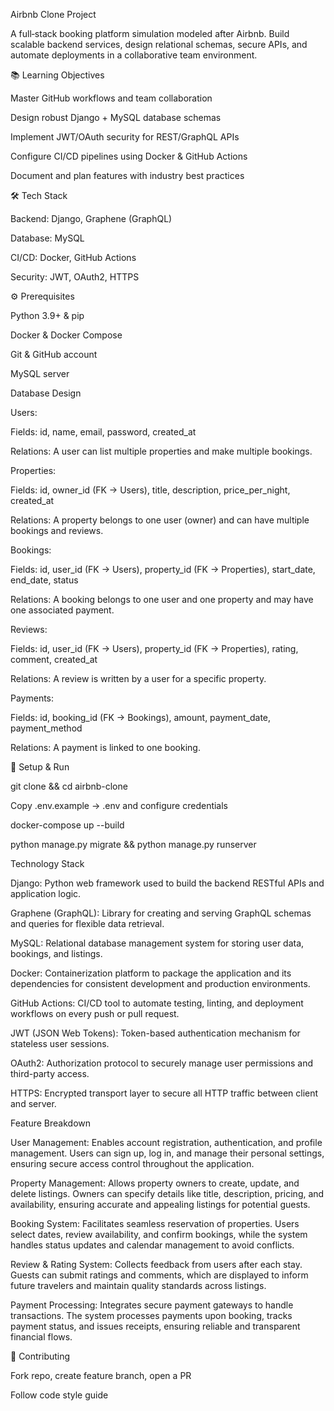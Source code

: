 Airbnb Clone Project

A full‑stack booking platform simulation modeled after Airbnb. Build scalable backend services, design relational schemas, secure APIs, and automate deployments in a collaborative team environment.

📚 Learning Objectives

Master GitHub workflows and team collaboration

Design robust Django + MySQL database schemas

Implement JWT/OAuth security for REST/GraphQL APIs

Configure CI/CD pipelines using Docker & GitHub Actions

Document and plan features with industry best practices

🛠️ Tech Stack

Backend: Django, Graphene (GraphQL)

Database: MySQL

CI/CD: Docker, GitHub Actions

Security: JWT, OAuth2, HTTPS

⚙️ Prerequisites

Python 3.9+ & pip

Docker & Docker Compose

Git & GitHub account

MySQL server

Database Design

Users:

Fields: id, name, email, password, created_at

Relations: A user can list multiple properties and make multiple bookings.

Properties:

Fields: id, owner_id (FK → Users), title, description, price_per_night, created_at

Relations: A property belongs to one user (owner) and can have multiple bookings and reviews.

Bookings:

Fields: id, user_id (FK → Users), property_id (FK → Properties), start_date, end_date, status

Relations: A booking belongs to one user and one property and may have one associated payment.

Reviews:

Fields: id, user_id (FK → Users), property_id (FK → Properties), rating, comment, created_at

Relations: A review is written by a user for a specific property.

Payments:

Fields: id, booking_id (FK → Bookings), amount, payment_date, payment_method

Relations: A payment is linked to one booking.



🚀 Setup & Run

git clone <repo-url> && cd airbnb-clone

Copy .env.example → .env and configure credentials

docker-compose up --build

python manage.py migrate && python manage.py runserver

Technology Stack

Django: Python web framework used to build the backend RESTful APIs and application logic.

Graphene (GraphQL): Library for creating and serving GraphQL schemas and queries for flexible data retrieval.

MySQL: Relational database management system for storing user data, bookings, and listings.

Docker: Containerization platform to package the application and its dependencies for consistent development and production environments.

GitHub Actions: CI/CD tool to automate testing, linting, and deployment workflows on every push or pull request.

JWT (JSON Web Tokens): Token-based authentication mechanism for stateless user sessions.

OAuth2: Authorization protocol to securely manage user permissions and third-party access.

HTTPS: Encrypted transport layer to secure all HTTP traffic between client and server.


Feature Breakdown

User Management: Enables account registration, authentication, and profile management. Users can sign up, log in, and manage their personal settings, ensuring secure access control throughout the application.

Property Management: Allows property owners to create, update, and delete listings. Owners can specify details like title, description, pricing, and availability, ensuring accurate and appealing listings for potential guests.

Booking System: Facilitates seamless reservation of properties. Users select dates, review availability, and confirm bookings, while the system handles status updates and calendar management to avoid conflicts.

Review & Rating System: Collects feedback from users after each stay. Guests can submit ratings and comments, which are displayed to inform future travelers and maintain quality standards across listings.

Payment Processing: Integrates secure payment gateways to handle transactions. The system processes payments upon booking, tracks payment status, and issues receipts, ensuring reliable and transparent financial flows.


🤝 Contributing

Fork repo, create feature branch, open a PR

Follow code style guide
